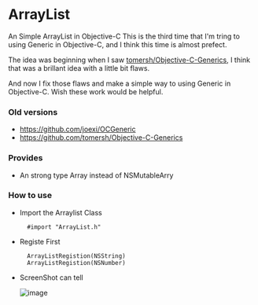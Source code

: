 ArrayList
=========

An Simple ArrayList in Objective-C
This is the third time that I'm tring to using Generic in Objective-C, and I think this time is almost prefect.

The idea was beginning when I saw [tomersh/Objective-C-Generics](https://github.com/tomersh/Objective-C-Generics), I think that was a brillant idea with a little bit flaws. 

And now I fix those flaws and make a simple way to using Generic in Objective-C. Wish these work would be helpful.

### Old versions

  * https://github.com/joexi/OCGeneric
  * https://github.com/tomersh/Objective-C-Generics
  
### Provides

  * An strong type Array instead of NSMutableArry
  
### How to use
  * Import the Arraylist Class

    ``` objc
      #import "ArrayList.h"
    ```

  * Registe First
 
    ``` objc
      ArrayListRegistion(NSString)
      ArrayListRegistion(NSNumber)
    ```

  * ScreenShot can tell
  
    ![image](https://cloud.githubusercontent.com/assets/3711488/3051749/481e9ace-e191-11e3-8898-91a97c0c20af.png)
